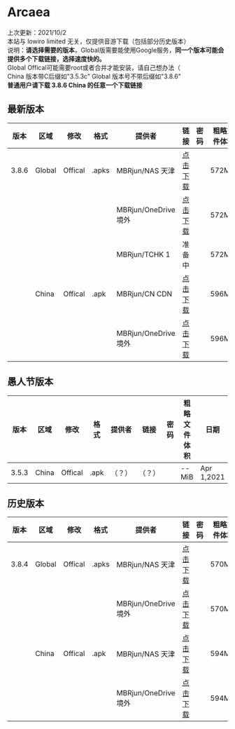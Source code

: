# Arcaea    
上次更新：2021/10/2  
本站与 lowiro limited 无关，仅提供音游下载（包括部分历史版本）  
说明：**请选择需要的版本**，Global版需要能使用Google服务，**同一个版本可能会提供多个下载链接，选择速度快的。**  
Global Offical可能需要root或者合并才能安装，请自己想办法（  
China 版本带C后缀如"3.5.3c" Global 版本号不带后缀如"3.8.6"  
**普通用户请下载 3.8.6 China 的任意一个下载链接**
## 最新版本 

|  版本   | 区域  | 修改  | 格式  | 提供者  | 链接  | 密码  | 粗略文件体积  | 日期  |  
|  ----  | ----  | ----  | ----  | ----  | ----  | ----  | ----  | ----  |  
|3.8.6|Global|Offical|.apks|MBRjun/NAS 天津|[点击下载](http://router.mbrjun.com:30090/#s/7Z64jVIQ)||572MiB|Sep 29,2021  
|||||MBRjun/OneDrive 境外|[点击下载](https://download.mbrjun.cn/%E9%9F%B3%E6%B8%B8/Arcaea/3.8.6/Arcaea_3.8.6.apks)||572MiB|Sep 29,2021
|||||MBRjun/TCHK 1|准备中||572MiB|Sep 29,2021 
||China|Offical|.apk|MBRjun/CN CDN|[点击下载](https://cos.mbrjun.cn/rhy/arc/arcaea_3.8.6c.apk)||596MiB|Sep 29,2021  
|||||MBRjun/OneDrive 境外|[点击下载](https://download.mbrjun.cn/%E9%9F%B3%E6%B8%B8/Arcaea/3.8.6/Arcaea_3.8.6c.apk)||596MiB|Sep 29,2021 

## 愚人节版本

|  版本   | 区域  | 修改  | 格式  | 提供者  | 链接  | 密码  | 粗略文件体积  | 日期  |  
|  ----  | ----  | ----  | ----  | ----  | ----  | ----  | ----  | ----  |  
|3.5.3|China|Offical|.apk|（？）|（？）||--MiB|Apr 1,2021 

## 历史版本

|  版本   | 区域  | 修改  | 格式  | 提供者  | 链接  | 密码  | 粗略文件体积  | 日期  |  
|  ----  | ----  | ----  | ----  | ----  | ----  | ----  | ----  | ----  |  
|3.8.4|Global|Offical|.apks|MBRjun/NAS 天津|[点击下载](http://router.mbrjun.com:30090/#s/7Zv5DtBQ)||570MiB|  
|||||MBRjun/OneDrive 境外|[点击下载](https://download.mbrjun.cn/%E9%9F%B3%E6%B8%B8/Arcaea/3.8.4/Arcaea_3.8.4.apks)||570MiB| 
||China|Offical|.apk|MBRjun/NAS 天津|[点击下载](http://router.mbrjun.com:30090/#s/7ZvvB08Q)||594MiB|  
|||||MBRjun/OneDrive 境外|[点击下载](https://download.mbrjun.cn/%E9%9F%B3%E6%B8%B8/Arcaea/3.8.4c/arcaea_3.8.4c.apk)||594MiB| 
